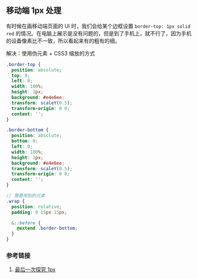 ## 移动端 1px 处理

有时候在画移动端页面的 UI 时，我们会给某个边框设置 `border-top: 1px solid red` 的情况。在电脑上展示是没有问题的，但是到了手机上，就不行了，因为手机的设备像素比不一致，所以看起来有的粗有的细。

解决：使用伪元素 + CSS3 缩放的方式

```scss
.border-top {
  position: absolute;
  top: 0;
  left: 0;
  width: 100%;
  height: 1px;
  background: #e4e6ee;
  transform: scaleY(0.5);
  transform-origin: 0 0;
  content: '';
}

.border-bottom {
  position: absolute;
  bottom: 0;
  left: 0;
  width: 100%;
  height: 1px;
  background: #e4e6ee;
  transform: scaleY(0.5);
  transform-origin: 0 0;
  content: '';
}

// 需要用到的元素
.wrap {
  position: relative;
  padding: 0 15px 15px;

  &::before {
    @extend .border-bottom;
  }
}
```

### 参考链接

1. [最后一次探究 1px](https://juejin.cn/post/6870691193353666568)
